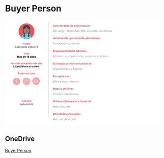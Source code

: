 # Buyer Person

![Buyer](images/buyer.jpg "BuyerPerson")

## OneDrive

[BuyerPerson](https://innovaccion-my.sharepoint.com/:b:/g/personal/launchx01804_innovaccion_mx/Ef8hBmu4eG5IuaFgIxSmTbsBoWd-VUNI-QK5RTbXqENJLw?e=zFRMxM)
